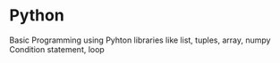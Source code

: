 # Python
Basic Programming using Pyhton libraries 
like list, tuples, array, numpy
Condition statement, loop
